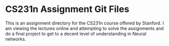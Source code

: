 # CS231n Assignment Git Files

This is an assignment directory for the CS231n course offered by Stanford. I am viewing the lectures online and attempting to solve the assignments and do a final project to get to a decent level of understanding in Neural networks.


